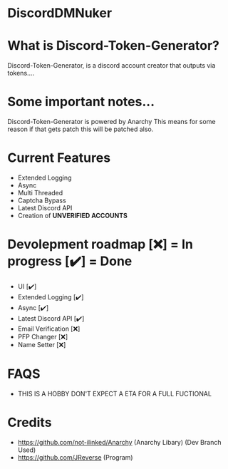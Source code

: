 # DiscordDMNuker

# What is Discord-Token-Generator?
Discord-Token-Generator, is a discord account creator that outputs via tokens....

# Some important notes...
Discord-Token-Generator is powered by Anarchy This means for some reason if that gets patch this will be patched also.

# Current Features
- Extended Logging
- Async
- Multi Threaded
- Captcha Bypass
- Latest Discord API
- Creation of **UNVERIFIED ACCOUNTS**

# Devolepment roadmap [❌] = In progress [✔️] = Done
- UI [✔️]
- Extended Logging [✔️]
- Async [✔️]
- Latest Discord API [✔️]
- Email Verification [❌]
- PFP Changer [❌]
- Name Setter [❌]

# FAQS
- THIS IS A HOBBY DON'T EXPECT A ETA FOR A FULL FUCTIONAL

# Credits
- https://github.com/not-ilinked/Anarchy (Anarchy Libary) (Dev Branch Used)
- https://github.com/JReverse (Program)
